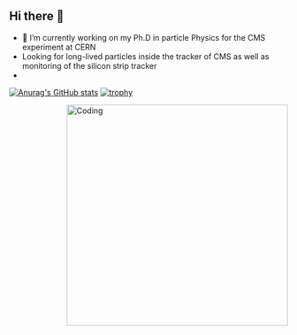 ## Hi there 👋

- 🔭 I’m currently working on my Ph.D in particle Physics for the CMS experiment at CERN
- Looking for long-lived particles inside the tracker of CMS as well as monitoring of the silicon strip tracker
- 

[![Anurag's GitHub stats](https://github-readme-stats.vercel.app/api?username=PaulVaucelle&show_icons=true&theme=cobalt)](https://github.com/anuraghazra/github-readme-stats)
[![trophy](https://github-profile-trophy.vercel.app/?username=PaulVaucelle&theme=onedark)](https://github.com/ryo-ma/github-profile-trophy)

<img align="right" alt="Coding" width="400" src="[add your link](https://encrypted-tbn0.gstatic.com/images?q=tbn:ANd9GcTx7wUnogrx6_c8ShIOVSoz1HfFALdfZAkiuw&s)">



